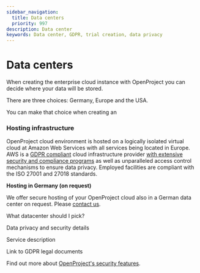 ```yaml
---
sidebar_navigation:
  title: Data centers
  priority: 997
description: Data center
keywords: Data center, GDPR, trial creation, data privacy
---
```


# Data centers

When creating the enterprise cloud instance with OpenProject you can decide where your data will be stored. 

There are three choices: Germany, Europe and the USA. 

You can make that choice when creating an 

### Hosting infrastructure

OpenProject cloud environment is hosted on a logically isolated virtual cloud at Amazon Web Services with all services being located in Europe. AWS is a [GDPR compliant](https://aws.amazon.com/compliance/gdpr-center/) cloud infrastructure provider [with extensive security and compliance programs](https://aws.amazon.com/security/) as well as unparalleled access control mechanisms to ensure data privacy. Employed facilities are compliant with the ISO 27001 and 27018 standards.

**Hosting in Germany (on request)**

We offer secure hosting of your OpenProject cloud also in a German data center on request. Please [contact us](https://www.openproject.org/contact/).

What datacenter should I pick? 

Data privacy and security details 

Service description 

Link to GDPR legal documents



Find out more about [OpenProject's security features](../../../development/security/#openproject-security-features).
